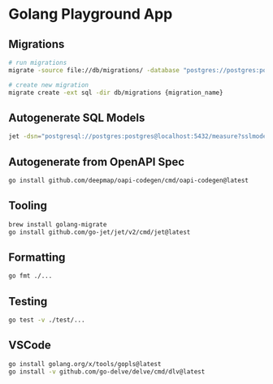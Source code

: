 # Golang Playground App

## Migrations

```bash
# run migrations
migrate -source file://db/migrations/ -database "postgres://postgres:postgres@localhost:5432/measure?sslmode=disable" up

# create new migration
migrate create -ext sql -dir db/migrations {migration_name}
```

## Autogenerate SQL Models

```bash
jet -dsn="postgresql://postgres:postgres@localhost:5432/measure?sslmode=disable" -schema=public -path=./.gen
```

## Autogenerate from OpenAPI Spec

```bash
go install github.com/deepmap/oapi-codegen/cmd/oapi-codegen@latest
```

## Tooling

```bash
brew install golang-migrate
go install github.com/go-jet/jet/v2/cmd/jet@latest
```

## Formatting

```bash
go fmt ./...
```

## Testing

```bash
go test -v ./test/...
```

## VSCode
```bash
go install golang.org/x/tools/gopls@latest
go install -v github.com/go-delve/delve/cmd/dlv@latest
```
